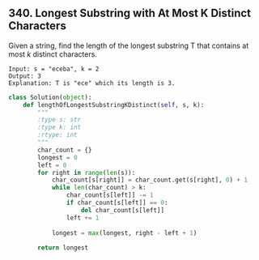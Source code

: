 ## 340. Longest Substring with At Most K Distinct Characters

Given a string, find the length of the longest substring T that contains at most *k* distinct characters.

```
Input: s = "eceba", k = 2
Output: 3
Explanation: T is "ece" which its length is 3.
```



```python
class Solution(object):
    def lengthOfLongestSubstringKDistinct(self, s, k):
        """
        :type s: str
        :type k: int
        :rtype: int
        """
        char_count = {}
        longest = 0
        left = 0
        for right in range(len(s)):
            char_count[s[right]] = char_count.get(s[right], 0) + 1
            while len(char_count) > k:
                char_count[s[left]] -= 1
                if char_count[s[left]] == 0:
                    del char_count[s[left]]
                left += 1
                
            longest = max(longest, right - left + 1)
            
        return longest
```

